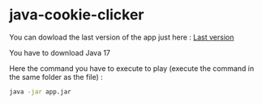 # java-cookie-clicker

You can dowload the last version of the app just here : [Last version](https://github.com/EmmaGuillaume/java-cookie-clicker/releases/tag/v1.0.0)

You have to download Java 17

Here the command you have to execute to play (execute the command in the same folder as the file) : 
```sh
java -jar app.jar
